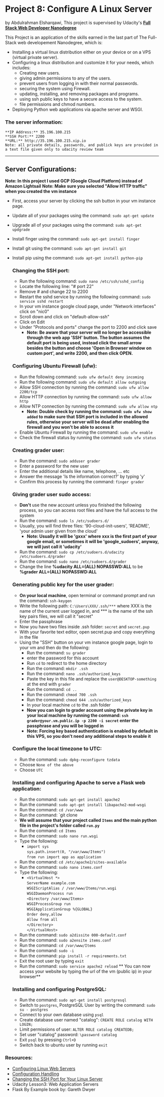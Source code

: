 # Project 8: Configure A Linux Server
by Abdulrahman Elsharqawi, This project is supervised by Udacity's **[Full Stack Web Developer Nanodegree](https://www.udacity.com/course/nd004)**

This Project is an application of the skills earned in the last part of The Full-Stack web developement Nanodegree, which is:
- Installing a virtual linux distribution either on your device or on a VPS (virtual private server).
- Configuring a linux distribution and customize it for your needs, which includes:
    * Creating new users.
    * giving admin permissions to any of the users.
    * prevent users from logging in with their normal passwords.
    * securing the system using Firewall.
    * updating, installing, and removing packages and programs.
    * using ssh public keys to have a secure access to the system.
    * file permissions and chmod numbers.
- Deploying Python web applications via apache server and WSGI.

### The server information:
    **IP Address:** 35.196.100.215
    **SSH Port:** 2200
    **URL:** http://35.196.100.215.xip.io
    Note: all private details, passwords, and publick keys are provided in a text file given only to udacity review team
----------------------

## Server Configurations:
**Note: In this project I used GCP (Google Cloud Platform) instead of Amazon Lightsail**
**Note: Make sure you selected "Allow HTTP traffic" when you created the vm instance**
* First, access your server by clicking the ssh button in your vm instance page.
* Update all of your packages using the command: `sudo apt-get update`
* Upgrade all of your packages using the command: `sudo apt-get updgrade`
* Install finger using the command: `sudo apt-get install finger`
* Install git using the command: `sudo apt-get install git`
* Install pip using the command: `sudo apt-get install python-pip`

    ### Changing the SSH port:
    * Run the following command: `sudo nano /etc/ssh/sshd_config`
    * Locate the following line: "# port 22"
    * Remove # and change 22 to 2200
    * Restart the sshd service by running the following command: `sudo service sshd restart`
    * In your vm instance google cloud page, under "Network interfaces" click on "nic0"
    * Scroll down and click on "default-allow-ssh"
    * Click on Edit
    * Under "Protocols and ports" change the port to 2200 and click save
        * **Note: Be aware that your server will no longer be accessible through the web app 'SSH' button. The button assumes the default port is being used, instead click the small arrow besides the button and choose 'Open in Browser window on custom port', and write 2200, and then click OPEN.**

    ### Configuring Ubuntu Firewall (ufw):
    * Run the following command: `sudo ufw default deny incoming`
    * Run the following command: `sudo ufw default allow outgoing`
    * Allow SSH connection by running the command: `sudo ufw allow 2200/tcp`
    * Allow HTTP connection by running the command: `sudo ufw allow http`
    * Allow NTP connection by running the command: `sudo ufw allow ntp`
        * **Note: Double check by running the command: `sudo ufw show added` to make sure that SSH port is included in the allowed rules, otherwise your server will be dead after enabling the firewall and you won't be able to access it**
    * Enable Ubuntu Firewall by running the command: `sudo ufw enable`
    * Check the firewall status by running the command: `sudo ufw status`

    ### Creating grader user:
    * Run the command: `sudo adduser grader`
    * Enter a password for the new user
    * Enter the additional details like name, telephone, ... etc
    * Answer the message 'Is the information correct?' by typing 'y'
    * Confirm this process by running the command: `finger grader`

    ### Giving grader user sudo access:
    * **Don't** use the new account unless you finished the following process, so you can access root files and have the full access to the system
    * Run the command: `sudo ls /etc/sudoers.d/`
    * Usually, you will find three files: '90-cloud-init-users', 'README', 'your admin user given from the cloud'
        * **Note: Usually it will be 'gxxx' where xxx is the first part of your google email, or sometimes it will be 'google_sudoers', anyway, we will just call it 'udacity'**
    * Run the command: `sudo cp /etc/sudoers.d/udacity /etc/sudoers.d/grader`
    * Run the command: `sudo nano /etc/sudoers.d/grader`
    * Change the line **%udacity ALL=(ALL) NOPASSWD:ALL** to be **%grader ALL=(ALL) NOPASSWD:ALL**

    ### Generating public key for the user grader:
    * **On your local machine**, open terminal or command prompt and run the command: `ssh-keygen`
    * Write the following path: `C:\Users\XXX/.ssh/***` where XXX is the name of the current user logged in, and *** is the name of the ssh key pairs files, we will call it "secret"
    * Enter the passphrase
    * Now you have two files inside .ssh folder: `secret` and `secret.pup`
    * With your favorite text editor, open secret.pup and copy everything in the file
    * Using the "SSH" button on your vm instance google page, login to your vm and then do the following:
        * Run the command: `su grader`
        * enter the password for this account
        * Run `cd` to redirect to the home directory
        * Run the command: `mkdir .ssh`
        * Run the command: `nano .ssh/authorized_keys`
        * Paste the key in this file and replace the `user@DESKTOP-something` at the end with `grader`
        * Run the command: `cd ..`
        * Run the command: `chmod 700 .ssh`
        * Run the command: `chmod 644 .ssh/authorized_keys`
        * In your local machine `cd` to the .ssh folder
        * **Now you can login to grader account using the private key in your local machine by running the command: `ssh grader@your.vm.public.ip -p 2200 -i secret` enter the passphrase and you will be logged in**
        * **Note: Forcing key based authentication is enabled by default in this VPS, so you don't need any additional steps to enable it**

    ### Configure the local timezone to UTC:
    * Run the command: `sudo dpkg-reconfigure tzdata`
    * Choose `None of the above`
    * Choose `UTC`

    ### Installing and configuring Apache to serve a Flask web application:
    * Run the command: `sudo apt-get install apache2`
    * Run the command: `sudo apt-get install libapache2-mod-wsgi`
    * Run the command: `cd /var/www`
    * Run the command: `git clone <your-project-github-url>
    * **We will assume that your project called `Items` and the main python file in the project's folder called `run.py`**
    * Run the command: `cd Items`
    * Run the command: `sudo nano run.wsgi`
    * Type the following:
        * `import sys`<br/>
        `sys.path.insert(0, "/var/www/Items")`<br/>
        `from run import app as application`
    * Run the command: `cd /etc/apache2/sites-available`
    * Run the command: `sudo nano items.conf`
    * Type the following:
        * `<VirtualHost *>`<br/>
            `ServerName example.com`<br/>
            `WSGIScriptAlias / /var/www/Items/run.wsgi`<br/>
            `WSGIDaemonProcess run`<br/>
            `<Directory /var/www/Items>`<br/>
            `WSGIProcessGroup run`<br/>
            `WSGIApplicationGroup %{GLOBAL}`<br/>
            `Order deny,allow`<br/>
            `Allow from all`<br/>
            `</Directory>`<br/>
         `</VirtualHost>`<br/>
    * Run the command: `sudo a2dissite 000-default.conf`
    * Run the command: `sudo a2ensite items.conf`
    * Run the command: `cd /var/www/Items`
    * Run the command: `sudo -i`
    * Run the command: `pip install -r requirements.txt`
    * Exit the root user by typing `exit`
    * Run the command: `sudo service apache2 reload`
    ** You can now access your website by typing the url of the vm (public ip) in your browser**

    ### Installing and configuring PostgreSQL:
    * Run the command: `sudo apt-get install postgresql`
    * Switch to `postgres`, PostgreSQL User by writing the command: `sudo su - postgres`
    * Connect to your own database using `psql`
    * Create database user named "catalog": `CREATE ROLE catalog WITH LOGIN;`
    * Limit permissions of user: `ALTER ROLE catalog CREATEDB;`
    * Set user "catalog" password: `\password catalog`
    * Exit `psql` by pressing `Ctrl+D`
    * Switch back to ubuntu user by running `exit`



### Resources:
* [Configuring Linux Web Servers](https://www.udacity.com/course/configuring-linux-web-servers--ud299)
* [Configuration Handling](http://flask.pocoo.org/docs/0.12/config/)
* [Changing the SSH Port for Your Linux Server](https://ae.godaddy.com/help/changing-the-ssh-port-for-your-linux-server-7306)
* Udacity Lesson3: Web Application Servers
* Flask By Example book by: Gareth Dwyer
